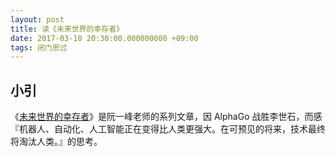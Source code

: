 ```yaml
---
layout: post
title: 读《未来世界的幸存者》
date: 2017-03-10 20:30:00.000000000 +09:00
tags: 闭门思过
---
```


## 小引

《[未来世界的幸存者](https://ruanyf.github.io/survivor/)》是阮一峰老师的系列文章，因 AlphaGo 战胜李世石，而感『机器人、自动化、人工智能正在变得比人类更强大。在可预见的将来，技术最终将淘汰人类。』的思考。
